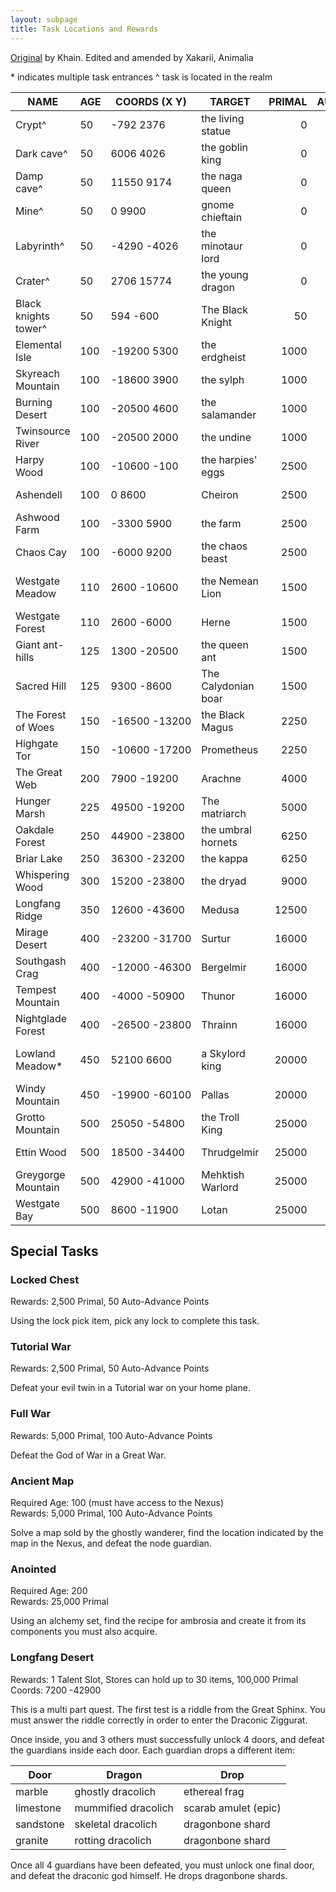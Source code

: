 ```yaml
---
layout: subpage
title: Task Locations and Rewards
---
```


[Original](http://xakarii.yolasite.com/taskdb.php) by Khain. Edited and amended by Xakarii, Animalia

\* indicates multiple task entrances ^ task is located in the realm

NAME                |AGE|COORDS (X Y)       |TARGET             |PRIMAL|AUTOTRAIN|EPIC
---                 |---|---                |---                |---:  |---:     |---
Crypt^              |50 |-792&nbsp;2376     |the living statue  |0     |100      |
Dark cave^          |50 |6006&nbsp;4026     |the goblin king    |0     |100      |
Damp cave^          |50 |11550&nbsp;9174    |the naga queen     |0     |100      |
Mine^               |50 |0&nbsp;9900        |gnome chieftain    |0     |100      |
Labyrinth^          |50 |-4290&nbsp;-4026   |the minotaur lord  |0     |100      |
Crater^             |50 |2706&nbsp;15774    |the young dragon   |0     |100      |
Black knights tower^|50 |594&nbsp;-600      |The Black Knight   |50    |0        |Vorpal Longsword
Elemental Isle      |100|-19200&nbsp;5300   |the erdgheist      |1000  |0        |an elemental ring of earth
Skyreach Mountain   |100|-18600&nbsp;3900   |the sylph          |1000  |0        |an elemental ring of air
Burning Desert      |100|-20500&nbsp;4600   |the salamander     |1000  |0        |an elemental ring of fire
Twinsource River    |100|-20500&nbsp;2000   |the undine         |1000  |0        |an elemental ring of water
Harpy Wood          |100|-10600&nbsp;-100   |the harpies' eggs  |2500  |0        |
Ashendell           |100|0&nbsp;8600        |Cheiron            |2500  |0        |a torc of eternal health
Ashwood Farm        |100|-3300&nbsp;5900    |the farm           |2500  |0        |
Chaos Cay           |100|-6000&nbsp;9200    |the chaos beast    |2500  |100      |a chaos orb
Westgate Meadow     |110|2600&nbsp;-10600   |the Nemean Lion    |1500  |0        |a lionskin pelt of invulnerability
Westgate Forest     |110|2600&nbsp;-6000    |Herne              |1500  |0        |a brass hunting horn
Giant ant-hills     |125|1300&nbsp;-20500   |the queen ant      |1500  |0        |
Sacred Hill         |125|9300&nbsp;-8600    |The Calydonian boar|1500  |0        |
The Forest of Woes  |150|-16500&nbsp;-13200 |the Black Magus    |2250  |0        |cloak of displacement
Highgate Tor        |150|-10600&nbsp;-17200 |Prometheus         |2250  |0        |
The Great Web       |200|7900&nbsp;-19200   |Arachne            |4000  |100      |a baneful katar
Hunger Marsh        |225|49500&nbsp;-19200  |The matriarch      |5000  |0        |Visor of Vision
Oakdale Forest      |250|44900&nbsp;-23800  |the umbral hornets |6250  |0        |
Briar Lake          |250|36300&nbsp;-23200  |the kappa          |6250  |0        |
Whispering Wood     |300|15200&nbsp;-23800  |the dryad          |9000  |0        |an ironwood briarstaff
Longfang Ridge      |350|12600&nbsp;-43600  |Medusa             |12500 |0        |
Mirage Desert       |400|-23200&nbsp;-31700 |Surtur             |16000 |0        |a blazing flameblade
Southgash Crag      |400|-12000&nbsp;-46300 |Bergelmir          |16000 |0        |a shimmering frostblade
Tempest Mountain    |400|-4000&nbsp;-50900  |Thunor             |16000 |0        |a humming stormblade
Nightglade Forest   |400|-26500&nbsp;-23800 |Thrainn            |16000 |0        |a flickering spiritblade
Lowland Meadow\*    |450|52100&nbsp;6600    |a Skylord king     |20000 |0        |Barbed platinum wingspikes
Windy Mountain      |450|-19900&nbsp;-60100 |Pallas             |20000 |0        |a plain aegis shield
Grotto Mountain     |500|25050&nbsp;-54800  |the Troll King     |25000 |0        |
Ettin Wood          |500|18500&nbsp;-34400  |Thrudgelmir        |25000 |0        |a pair of runic bracers
Greygorge Mountain  |500|42900&nbsp;-41000  |Mehktish Warlord   |25000 |0        |Chaos Sceptre
Westgate Bay        |500|8600&nbsp;-11900   |Lotan              |25000 |0        |a horned champron

## Special Tasks

### Locked Chest
Rewards: 2,500 Primal, 50 Auto-Advance Points

Using the lock pick item, pick any lock to complete this task.

### Tutorial War
Rewards: 2,500 Primal, 50 Auto-Advance Points

Defeat your evil twin in a Tutorial war on your home plane.

### Full War
Rewards: 5,000 Primal, 100 Auto-Advance Points

Defeat the God of War in a Great War.

### Ancient Map
Required Age: 100 (must have access to the Nexus)<br />
Rewards: 5,000 Primal, 100 Auto-Advance Points

Solve a map sold by the ghostly wanderer, find the location indicated by the map in the Nexus, and defeat the node guardian.

### Anointed
Required Age: 200<br />
Rewards: 25,000 Primal

Using an alchemy set, find the recipe for ambrosia and create it from its components you must also acquire.

### Longfang Desert
Rewards: 1 Talent Slot, Stores can hold up to 30 items, 100,000 Primal<br />
Coords: 7200 -42900

This is a multi part quest. The first test is a riddle from the Great Sphinx. You must answer the riddle correctly in order to enter the Draconic Ziggurat.

Once inside, you and 3 others must successfully unlock 4 doors, and defeat the guardians inside each door. Each guardian drops a different item:

Door|Dragon|Drop
---|---|---
marble|ghostly dracolich|ethereal frag
limestone|mummified dracolich|scarab amulet (epic)
sandstone|skeletal dracolich|dragonbone shard
granite|rotting dracolich|dragonbone shard

Once all 4 guardians have been defeated, you must unlock one final door, and defeat the draconic god himself. He drops dragonbone shards.
